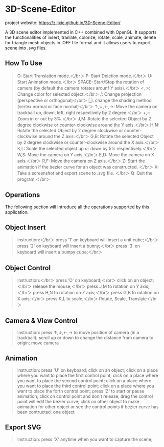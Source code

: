 # 3D-Scene-Editor
project website: https://zilixie.github.io/3D-Scene-Editor/

A 3D scene editor implemented in C++ combined with OpenGL. It supports the functionalities of insert, tranlate, colorize, rotate, scale, animate, delete for triangle mesh objects in .OFF file format and it allows users to export scene into .svg files.

## How To Use
>O: Start Translation mode.＜/br＞
>P: Start Deletion mode.＜/br＞
>U: Start Animation mode.＜/br＞
>SPACE: Start/Stop the rotation of camera (by default the camera rotates arounf Y axis).＜/br＞
><, >: Change color for selected object.＜/br＞
>/: Change projection (perspective or orthogonal)＜/br＞
>[,]: change the shading method (vertex normal or face normal)＜/br＞
>↑,↓,←,→: Move the camera on trackball up, down, left, right respectively by 2 degree.＜/br＞
>+,-: Zoom in or out by 3%.＜/br＞
>J,M: Rotate the selected Object by 2 degree clockwise or counter-clockwise around the Y axis.＜/br＞
>H,N: Rotate the selected Object by 2 degree clockwise or counter-clockwise around the Z axis.＜/br＞
>G,B: Rotate the selected Object by 2 degree clockwise or counter-clockwise around the X axis.＜/br＞
>K,L: Scale the selected object up or down by 5% respectively.＜/br＞
>W,S: Move the camera on Y axis.＜/br＞
>E,D: Move the camera on X axis.＜/br＞
>R,F: Move the camera on Z axis.＜/br＞
>Z: Start the animation if the bezier curve for an object was constructed. ＜/br＞
>X: Take a screenshot and export scene to .svg file. ＜/br＞
>Q: Quit the program.＜/br＞

## Operations
The following section will introduce all the operations supported by this application.

## Object Insert
>Instruction:＜/br＞
>press '1' on keyboard will insert a unit cube;＜/br＞
>press '2' on keyboard will insert a bunny;＜/br＞
>press '3' on keyboard will insert a bumpy cube;＜/br＞

## Object Control
>Instruction:＜/br＞
>press 'O' on keyboard;＜/br＞
>click on an object;＜/br＞
>release the mouse;＜/br＞
>press J,M to rotation on Y axis;＜/br＞
>press H,N to rotation on Z axis;＜/br＞
>press G,B to rotation on X axis;＜/br＞
>press K,L to scale;＜/br＞
>Rotate, Scale, Translate＜/br＞

## Camera & View Control
>Instruction:
>press ↑,↓,←,→ to move position of camera (in a trackball);
>scroll up or down to change the distance from camera to origin;
>move camera

## Animation
>Instruction:
>press 'U' on keyboard;
>click on an object;
>click on a place where you want to place the first control point;
>click on a place where you want to place the second control point;
>click on a place where you want to place the third control point;
>click on a place where you want to place the forth control point;
>press 'Z' to start or pause animation; 
>click on control point and don't release, drag the control point will edit the bezier curve; 
>click on other object to make animation for other object or see the control points if bezier curve has been contructed;
>one object

## Export SVG
>Instruction:
>press 'X' anytime when you want to capture the scene;
